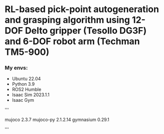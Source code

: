 # RL-based pick-point autogeneration and grasping algorithm using 12-DOF Delto gripper (Tesollo DG3F) and 6-DOF robot arm (Techman TM5-900)


### My envs:
- Ubuntu 22.04
- Python 3.9
- ROS2 Humble
- Isaac Sim 2023.1.1
- Isaac Gym

'''

mujoco 2.3.7
mujoco-py 2.1.2.14
gymnasium 0.29.1

'''

### 
